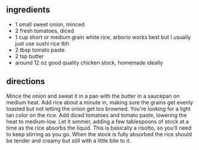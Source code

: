 ## ingredients 

* 1 small sweet onion, minced
* 2 fresh tomatoes, diced
* 1 cup short or medium grain white rice, arborio works best but I usually just use sushi rice tbh
* 2 tbsp tomato paste
* 2 tsp butter
* around 12 oz good quality chicken stock, homemade ideally

## directions

Mince the onion and sweat it in a pan with the butter in a saucepan on medium heat. Add rice about a minute in, making sure the grains get evenly toasted but not letting the onion get too browned. You're looking for a light tan color on the rice.
Add diced tomatoes and tomato paste, lowering the heat to medium-low. Let it simmer, adding a few tablespoons of stock at a time as the rice absorbs the liquid. This is basically a risotto, so you'll need to keep stirring as you go. When the stock is fully absorbed the rice should be tender and creamy but still with a little bite to it.

